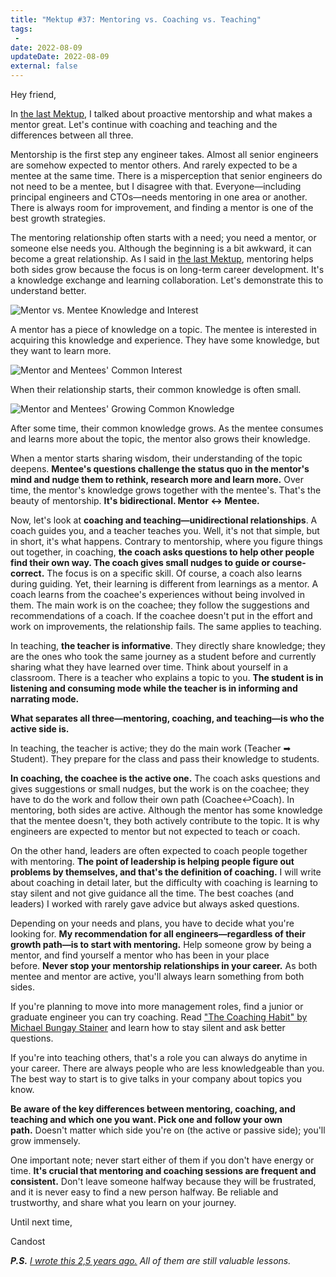 ```yaml
---
title: "Mektup #37: Mentoring vs. Coaching vs. Teaching"
tags:
 -
date: 2022-08-09
updateDate: 2022-08-09
external: false
---
```


Hey friend,

In [the last Mektup](/newsletter/mektup-36/), I talked about proactive mentorship and what makes a mentor great. Let's continue with coaching and teaching and the differences between all three.

Mentorship is the first step any engineer takes. Almost all senior engineers are somehow expected to mentor others. And rarely expected to be a mentee at the same time. There is a mispercep­tion that senior engineers do not need to be a mentee, but I disagree with that. Everyone—including principal en­gineers and CTOs—needs mentoring in one area or another. There is always room for improvement, and finding a mentor is one of the best growth strategies.

The mentoring relationship often starts with a need; you need a mentor, or someone else needs you. Although the beginning is a bit awkward, it can become a great relationship. As I said in [the last Mektup](/newsletter/mektup-36/), mentoring helps both sides grow because the focus is on long-term career development. It's a knowledge exchange and lear­ning collaboration. Let's demonstrate this to understand better.

![Mentor vs. Mentee Knowledge and Interest](/images/content/newsletter/Mentor-Mentee-Relationship-1.jpg)

A mentor has a piece of knowledge on a topic. The mentee is interested in acquiring this knowledge and experience. They have some knowledge, but they want to learn more.

![Mentor and Mentees' Common Interest](/images/content/newsletter/Mentor-Mentee-Relationship-2.jpg)

When their relationship starts, their common knowledge is often small.

![Mentor and Mentees' Growing Common Knowledge](/images/content/newsletter/Mentor-Mentee-Relationship-3.jpeg)

After some time, their common knowledge grows. As the mentee consumes and learns more about the topic, the mentor also grows their knowledge.

When a mentor starts sharing wisdom, their understanding of the topic deepens. **Mentee's questions challenge the status quo in the mentor's mind and nudge them to rethink, research more and learn more.** Over time, the mentor's knowledge grows together with the mentee's. That's the beauty of mentorship. **It's bidirectional. Mentor ↔ Mentee.**

Now, let's look at **coaching and teaching—unidirectional relationships**. A coach guides you, and a teacher teaches you. Well, it's not that simple, but in short, it's what happens. Contrary to mentorship, where you figure things out together, in coaching, **the coach asks questions to help other people find their own way. The coach gives small nudges to guide or course-correct.** The focus is on a specific skill. Of course, a coach also learns during guiding. Yet, their learning is different from learnings as a mentor. A coach learns from the coachee's experiences without being involved in them. The main work is on the coachee; they follow the suggestions and recommendations of a coach. If the coachee doesn't put in the effort and work on improvements, the relationship fails. The same applies to teaching.

In teaching, **the teacher is informative**. They directly share knowledge; they are the ones who took the same journey as a student before and currently sharing what they have learned over time. Think about yourself in a classroom. There is a teacher who explains a topic to you. **The student is in listening and consuming mode while the teacher is in informing and narrating mode.**

**What separates all three—mentoring, coaching, and teaching—is who the active side is.**

In teaching, the teacher is active; they do the main work (Teacher ➡ Student). They prepare for the class and pass their knowledge to students.

**In coaching, the coachee is the active one.** The coach asks questions and gives suggestions or small nudges, but the work is on the coachee; they have to do the work and follow their own path (Coachee↩Coach). In mentoring, both sides are active. Although the mentor has some knowledge that the mentee doesn't, they both actively contribute to the topic. It is why engineers are expected to mentor but not expected to teach or coach.

On the other hand, leaders are often expected to coach people together with mentoring. **The point of leadership is helping people figure out problems by themselves, and that's the definition of coaching.** I will write about coaching in detail later, but the difficulty with coaching is learning to stay silent and not give guidance all the time. The best coaches (and leaders) I worked with rarely gave advice but always asked questions.

Depending on your needs and plans, you have to decide what you're looking for. **My recommendation for all engineers—regardless of their growth path—is to start with mentoring.** Help someone grow by being a mentor, and find yourself a mentor who has been in your place before. **Never stop your mentorship re­lationships in your career.** As both mentee and mentor are active, you'll always learn something from both sides.

If you're planning to move into more management roles, find a junior or graduate engineer you can try coaching. Read ["The Coaching Habit" by Michael Bungay Stainer](https://boxofcrayons.com/the-coaching-habit-book/) and learn how to stay silent and ask better questions.

If you're into teaching others, that's a role you can always do anytime in your career. There are always people who are less knowledgeable than you. The best way to start is to give talks in your company about topics you know.

**Be aware of the key differences between mentoring, coaching, and teaching and which one you want. Pick one and follow your own path.** Doesn't matter which side you're on (the active or passive side); you'll grow immensely.

One important note; never start either of them if you don't have energy or time. **It's crucial that mentoring and coaching sessions are frequent and consistent.** Don't leave someone halfway because they will be frustrated, and it is never easy to find a new person halfway. Be reliable and trustworthy, and share what you learn on your journey.

Until next time,

Candost

_**P.S.** [I wrote this 2,5 years ago.](/14-lessons-i-learned-in-10-years/) All of them are still valuable lessons._
